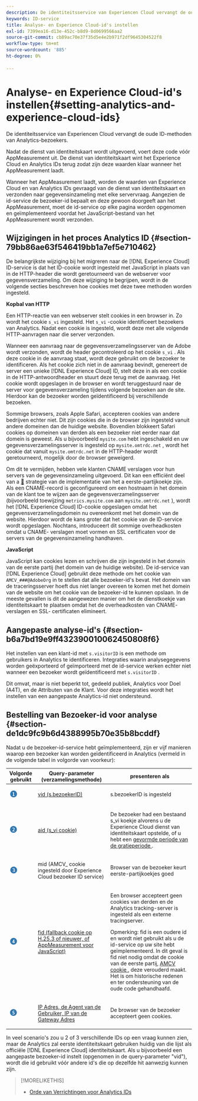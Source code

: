 ```yaml
---
description: De identiteitsservice van Experiencen Cloud vervangt de oude ID-methoden van Analytics-bezoekers.
keywords: ID-service
title: Analyse- en Experience Cloud-id's instellen
exl-id: 7399ea16-d13e-452c-b8d9-8d0699566aa2
source-git-commit: cb89ac70e37f35d5e4e2b971f2df9645304522f8
workflow-type: tm+mt
source-wordcount: '885'
ht-degree: 0%

---
```


# Analyse- en Experience Cloud-id&#39;s instellen{#setting-analytics-and-experience-cloud-ids}

De identiteitsservice van Experiencen Cloud vervangt de oude ID-methoden van Analytics-bezoekers.

Nadat de dienst van identiteitskaart wordt uitgevoerd, voert deze code vóór AppMeasurement uit. De dienst van identiteitskaart wint het Experience Cloud en Analytics IDs terug zodat zijn deze waarden klaar wanneer het AppMeasurement laadt.

Wanneer het AppMeasurement laadt, worden de waarden van Experience Cloud en van Analytics IDs gevraagd van de dienst van identiteitskaart en verzonden naar gegevensinzameling met elke servervraag. Aangezien de id-service de bezoeker-id bepaalt en deze gewoon doorgeeft aan het AppMeasurement, moet de id-service op elke pagina worden opgenomen en geïmplementeerd voordat het JavaScript-bestand van het AppMeasurement wordt verzonden.

## Wijzigingen in het proces Analytics ID {#section-79bb86ae63f546419bb1a7ef5e710462}

De belangrijkste wijziging bij het migreren naar de [!DNL Experience Cloud] ID-service is dat het ID-cookie wordt ingesteld met JavaScript in plaats van in de HTTP-header die wordt geretourneerd van de webserver voor gegevensverzameling. Om deze wijziging te begrijpen, wordt in de volgende secties beschreven hoe cookies met deze twee methoden worden ingesteld.

**Kopbal van HTTP**

Een HTTP-reactie van een webserver stelt cookies in een browser in. Zo wordt het cookie `s_vi` ingesteld. Het `s_vi` -cookie identificeert bezoekers van Analytics. Nadat een cookie is ingesteld, wordt deze met alle volgende HTTP-aanvragen naar die server verzonden.

Wanneer een aanvraag naar de gegevensverzamelingsserver van de Adobe wordt verzonden, wordt de header gecontroleerd op het cookie `s_vi` . Als deze cookie in de aanvraag staat, wordt deze gebruikt om de bezoeker te identificeren. Als het cookie zich niet in de aanvraag bevindt, genereert de server een unieke [!DNL Experience Cloud] ID, stelt deze in als een cookie in de HTTP-antwoordheader en stuurt deze terug met de aanvraag. Het cookie wordt opgeslagen in de browser en wordt teruggestuurd naar de server voor gegevensverzameling tijdens volgende bezoeken aan de site. Hierdoor kan de bezoeker worden geïdentificeerd bij verschillende bezoeken.

Sommige browsers, zoals Apple Safari, accepteren cookies van andere bedrijven echter niet. Dit zijn cookies die in de browser zijn ingesteld vanuit andere domeinen dan de huidige website. Bovendien blokkeert Safari cookies op domeinen van derden als een bezoeker niet eerder naar dat domein is geweest. Als u bijvoorbeeld `mysite.com` hebt ingeschakeld en uw gegevensverzamelingsserver is ingesteld op `mysite.omtrdc.net` , wordt het cookie dat vanuit `mysite.omtrdc.net` in de HTTP-header wordt geretourneerd, mogelijk door de browser geweigerd.

Om dit te vermijden, hebben vele klanten CNAME verslagen voor hun servers van de gegevensinzameling uitgevoerd. Dit kan een efficiënt deel van a [&#128279;](https://experienceleague.adobe.com/docs/core-services/interface/ec-cookies/cookies-first-party.html?lang=nl-NL) strategie van de implementatie van het a  eerste-partijkoekje zijn. Als een CNAME-record is geconfigureerd om een hostnaam in het domein van de klant toe te wijzen aan de gegevensverzamelingsserver (bijvoorbeeld toewijzing `metrics.mysite.com` aan `mysite.omtrdc.net` ), wordt het [!DNL Experience Cloud] ID-cookie opgeslagen omdat het gegevensverzamelingsdomein nu overeenkomt met het domein van de website. Hierdoor wordt de kans groter dat het cookie van de ID-service wordt opgeslagen. Nochtans, introduceert dit sommige overheadkosten omdat u CNAME- verslagen moet vormen en SSL certificaten voor de servers van de gegevensinzameling handhaven.

**JavaScript**

JavaScript kan cookies lezen en schrijven die zijn ingesteld in het domein van de eerste partij (het domein van de huidige website). De id-service van [!DNL Experience Cloud] gebruikt deze methode om het cookie van `AMCV_###@AdobeOrg` in te stellen dat alle bezoeker-id&#39;s bevat. Het domein van de traceringsserver hoeft dus niet langer overeen te komen met het domein van de website om het cookie van de bezoeker-id te kunnen opslaan. In de meeste gevallen is dit de aangewezen manier om het de dienstkoekje van identiteitskaart te plaatsen omdat het de overheadkosten van CNAME- verslagen en SSL- certificaten elimineert.

<!---However, there are a few situations where setting the cookie in the HTTP header is beneficial for cross-domain tracking, which is described in [Data Collection CNAMEs and Cross-Domain Tracking](../../reference/analytics-reference/cname.md#concept-4df91f8a30ad4ec7a01eb943d579cc9d).-->

## Aangepaste analyse-id&#39;s {#section-b6a7bd19e9ff432390010062450808f6}

Het instellen van een klant-id met `s.visitorID` is een methode om gebruikers in Analytics te identificeren. Integraties waarin analysegegevens worden geëxporteerd of geïmporteerd met de id-service werken echter niet wanneer een bezoeker wordt geïdentificeerd met `s.visitorID` .

Dit omvat, maar is niet beperkt tot, gedeeld publiek, Analytics voor Doel (A4T), en de Attributen van de Klant. Voor deze integraties wordt het instellen van een aangepaste Analytics-id niet ondersteund.

## Bestelling van Bezoeker-id voor analyse {#section-de1dc9fc9b6d4388995b70e35b8bcddf}

Nadat u de bezoeker-id-service hebt geïmplementeerd, zijn er vijf manieren waarop een bezoeker kan worden geïdentificeerd in Analytics (vermeld in de volgende tabel in volgorde van voorkeur):

<table id="table_D267D36451F643D1BB68AF6FEAA6AD1A"> 
 <thead> 
  <tr> 
   <th colname="col1" class="entry"> Volgorde gebruikt </th> 
   <th colname="col2" class="entry"> Query-parameter (verzamelingsmethode) </th> 
   <th colname="col3" class="entry"> presenteren als </th> 
  </tr> 
 </thead>
 <tbody> 
  <tr> 
   <td colname="col1"> <p> <img id="image_9F3E58898A1B4F40BBDEF5ADE362E55C" src="assets/step1_icon.png" /> </p> </td> 
   <td colname="col2"> <p> <a href="https://experienceleague.adobe.com/docs/analytics/implementation/vars/config-vars/visitorid.html?lang=nl-NL" format="http" scope="external"> vid (s.bezoekerID) </a> </p> </td> 
   <td colname="col3"> <p>s.bezoekerID is ingesteld </p> </td> 
  </tr> 
  <tr> 
   <td colname="col1"> <p> <img id="image_77A06981672745B6AEA8BB4D55911CCA" src="assets/step2_icon.png" /> </p> </td> 
   <td colname="col2"> <p> <a href="https://experienceleague.adobe.com/docs/core-services/interface/ec-cookies/cookies-analytics.html?lang=nl-NL" format="http" scope="external"> aid (s_vi cookie) </a> </p> </td> 
   <td colname="col3"> <p>De bezoeker had een bestaand s_vi koekje alvorens u de <span class="keyword"> Experience Cloud </span> dienst van identiteitskaart opstelde, of u hebt een <a href="../../reference/analytics-reference/grace-period.md" format="dita" scope="local"> gevormde periode van de gratieperiode </a>. </p> </td> 
  </tr> 
  <tr> 
   <td colname="col1"> <p> <img id="image_0A950B1A6B004387AFEE8EED882739CB" src="assets/step3_icon.png" /> </p> </td> 
   <td colname="col2"> <p>mid (AMCV_ cookie ingesteld door Experience Cloud bezoeker ID service) </p> </td> 
   <td colname="col3"> <p>Browser van de bezoeker keurt eerste-partijkoekjes goed </p> </td> 
  </tr> 
  <tr> 
   <td colname="col1"> <p> <img id="image_6F0ED8FE3EF846CA8E6ECCC3C0070D85" src="assets/step4_icon.png" /> </p> </td> 
   <td colname="col2"> <p> <a href="https://experienceleague.adobe.com/docs/id-service/using/reference/analytics-reference/analytics-ids.html?lang=nl-NL" format="http" scope="external"> fid (fallback cookie op H.25.3 of nieuwer, of AppMeasurement voor JavaScript) </a> </p> </td> 
   <td colname="col3"> <p>Een browser accepteert geen cookies van derden en de Analytics tracking-server is ingesteld als een externe tracingserver. </p> <p> <p>Opmerking: <span class="codeph"> fid </span> is een oudere id en wordt niet gebruikt als u de id-service op uw site hebt geïmplementeerd. In dit geval is <span class="codeph"> fid </span> niet nodig omdat de cookie van de eerste partij, <a href="../../introduction/cookies.md" format="dita" scope="local"> AMCV cookie </a> , deze verouderd maakt. Het is om historische redenen en ter ondersteuning van de oude code gehandhaafd. </p> </p> </td> 
  </tr> 
  <tr> 
   <td colname="col1"> <p> <img id="image_23D8C0EB69EC4084BC237B5B98C036F4" src="assets/step5_icon.png" /> </p> </td> 
   <td colname="col2"> <p> <a href="https://experienceleague.adobe.com/docs/analytics/technotes/visitor-identification.html?lang=nl-NL" format="http" scope="external"> IP Adres, de Agent van de Gebruiker, IP van de Gateway Adres </a> </p> </td> 
   <td colname="col3"> <p>De browser van de bezoeker accepteert geen cookies. </p> </td> 
  </tr> 
 </tbody> 
</table>

In veel scenario&#39;s zou u 2 of 3 verschillende IDs op een vraag kunnen zien, maar de Analytics zal eerste identiteitskaart gebruiken huidig van die lijst als officiële [!DNL Experience Cloud] identiteitskaart. Als u bijvoorbeeld een aangepaste bezoeker-id instelt (opgenomen in de query-parameter &quot;vid&quot;), wordt die id gebruikt vóór andere id&#39;s die op dezelfde hit aanwezig kunnen zijn.

>[!MORELIKETHIS]
>
>* [ Orde van Verrichtingen voor Analytics IDs ](../../reference/analytics-reference/analytics-order-of-operations.md#concept-b92935b4fff545adb4773f3728bc15ef)
